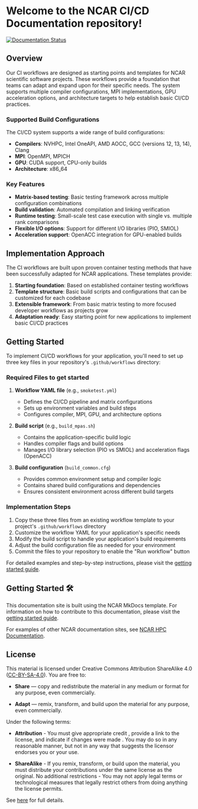 # Welcome to the NCAR CI/CD Documentation repository!


[![Documentation Status](https://readthedocs.org/projects/ncar-cicd/badge/?version=latest)](https://ncar-cicd.readthedocs.io/en/latest/?badge=latest)


## Overview

Our CI workflows are designed as starting points and templates for NCAR scientific software projects. These workflows provide a foundation that teams can adapt and expand upon for their specific needs. The system supports multiple compiler configurations, MPI implementations, GPU acceleration options, and architecture targets to help establish basic CI/CD practices.

### Supported Build Configurations

The CI/CD system supports a wide range of build configurations:

- **Compilers**: NVHPC, Intel OneAPI, AMD AOCC, GCC (versions 12, 13, 14), Clang
- **MPI**: OpenMPI, MPICH
- **GPU**: CUDA support, CPU-only builds
- **Architecture**: x86_64

### Key Features

- **Matrix-based testing**: Basic testing framework across multiple configuration combinations
- **Build validation**: Automated compilation and linking verification
- **Runtime testing**: Small-scale test case execution with single vs. multiple rank comparisons
- **Flexible I/O options**: Support for different I/O libraries (PIO, SMIOL)
- **Acceleration support**: OpenACC integration for GPU-enabled builds

## Implementation Approach

The CI workflows are built upon proven container testing methods that have been successfully adapted for NCAR applications. These templates provide:

1. **Starting foundation**: Based on established container testing workflows
2. **Template structure**: Basic build scripts and configurations that can be customized for each codebase
3. **Extensible framework**: From basic matrix testing to more focused developer workflows as projects grow
4. **Adaptation ready**: Easy starting point for new applications to implement basic CI/CD practices

## Getting Started

To implement CI/CD workflows for your application, you'll need to set up three key files in your repository's `.github/workflows` directory:

### Required Files to get started

1. **Workflow YAML file** (e.g., `smoketest.yml`)
   - Defines the CI/CD pipeline and matrix configurations
   - Sets up environment variables and build steps
   - Configures compiler, MPI, GPU, and architecture options

2. **Build script** (e.g., `build_mpas.sh`)
   - Contains the application-specific build logic
   - Handles compiler flags and build options
   - Manages I/O library selection (PIO vs SMIOL) and acceleration flags (OpenACC)

3. **Build configuration** (`build_common.cfg`)
   - Provides common environment setup and compiler logic
   - Contains shared build configurations and dependencies
   - Ensures consistent environment across different build targets

### Implementation Steps

1. Copy these three files from an existing workflow template to your project's `.github/workflows` directory
2. Customize the workflow YAML for your application's specific needs
3. Modify the build script to handle your application's build requirements
4. Adjust the build configuration file as needed for your environment
5. Commit the files to your repository to enable the "Run workflow" button

For detailed examples and step-by-step instructions, please visit the [getting started guide](getting-started.md).


## Getting Started 🛠️

This documentation site is built using the NCAR MkDocs template. For information on how to contribute to this documentation, please visit the [getting started guide](getting-started.md).

For examples of other NCAR documentation sites, see [NCAR HPC Documentation](https://ncar-hpc-docs.readthedocs.io/en/latest/).


## License

This material is licensed under Creative Commons Attribution ShareAlike 4.0 ([CC-BY-SA-4.0](https://creativecommons.org/licenses/by-sa/4.0/)).  You are free to:

- **Share** — copy and redistribute the material in any medium or format for any purpose, even commercially.

- **Adapt** — remix, transform, and build upon the material for any purpose, even commercially.


Under the following terms:

- **Attribution** - You must give appropriate credit , provide a link to the license, and indicate if changes were made . You may do so in any reasonable manner, but not in any way that suggests the licensor endorses you or your use.

- **ShareAlike** - If you remix, transform, or build upon the material, you must distribute your contributions under the same license as the original.
No additional restrictions - You may not apply legal terms or technological measures that legally restrict others from doing anything the license permits.

See [here](https://creativecommons.org/licenses/by-sa/4.0/legalcode.en) for full details.
